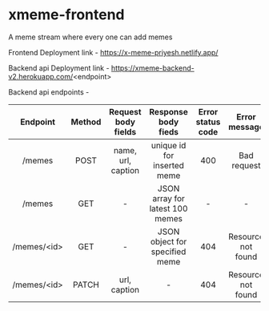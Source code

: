 # xmeme-frontend

A meme stream where every one can add memes

Frontend Deployment link - https://x-meme-priyesh.netlify.app/

Backend api Deployment link - https://xmeme-backend-v2.herokuapp.com/<endpoint\>

Backend api endpoints - 

|   Endpoint  | Method | Request body fields |       Response body fieds       | Error status code |    Error message   |
|:-----------:|:------:|:-------------------:|:-------------------------------:|:-----------------:|:------------------:|
|    /memes   |  POST  |  name, url, caption |   unique id for inserted meme   |        400        |     Bad request    |
|    /memes   |   GET  |          -          | JSON array for latest 100 memes |         -         |          -         |
| /memes/<id\> |   GET  |          -          |  JSON object for specified meme |        404        | Resource not found |
| /memes/<id\> |  PATCH |     url, caption    |                -                |        404        | Resource not found |
